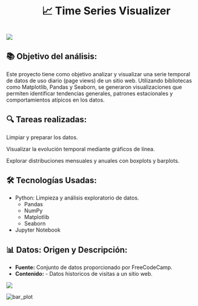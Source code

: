<!--h2 without bottom border-->
<div id="user-content-toc">
  <ul align="center">
    <summary><h1 style="display: inline-block"> 📈 Time Series Visualizer </h1></summary>
  </ul>
</div>

<!--horizontal divider(gradiant)-->
<img src="https://user-images.githubusercontent.com/73097560/115834477-dbab4500-a447-11eb-908a-139a6edaec5c.gif">


<!--Intro start-->
## 📚 Objetivo del análisis:
Este proyecto tiene como objetivo analizar y visualizar una serie temporal de datos de uso diario (page views) de un sitio web. Utilizando bibliotecas como Matplotlib, Pandas y Seaborn, se generaron visualizaciones que permiten identificar tendencias generales, patrones estacionales y comportamientos atípicos en los datos.

## 🔍 Tareas realizadas:
Limpiar y preparar los datos.

Visualizar la evolución temporal mediante gráficos de línea.

Explorar distribuciones mensuales y anuales con boxplots y barplots.

## 🛠 Tecnologías Usadas:

- Python: Limpieza y análisis exploratorio de datos.
  - Pandas
  - NumPy
  - Matplotlib 
  - Seaborn
- Jupyter Notebook

## 📊 Datos: Origen y Descripción:

- **Fuente:** Conjunto de datos proporcionado por FreeCodeCamp.
- **Contenido:**  - Datos historicos de visitas a un sitio web.


<!--horizontal divider(gradiant)-->
<img src="https://user-images.githubusercontent.com/73097560/115834477-dbab4500-a447-11eb-908a-139a6edaec5c.gif">
  
![bar_plot](https://github.com/user-attachments/assets/c6a9f9e7-5d69-4384-9ce0-1a02f2814c11)
